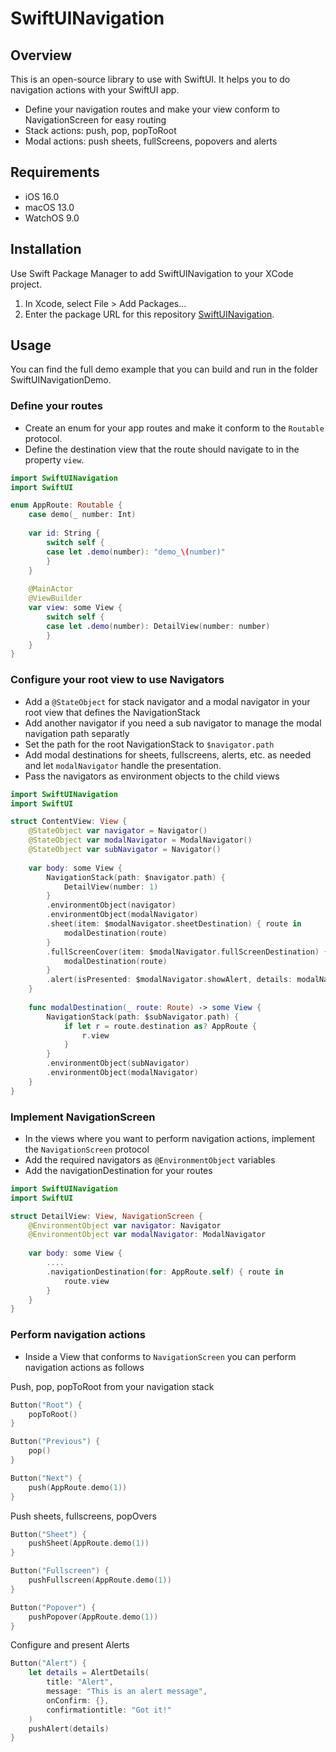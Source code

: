 # SwiftUINavigation

## Overview
This is an open-source library to use with SwiftUI. It helps you to do navigation actions with your SwiftUI app. 

- Define your navigation routes and make your view conform to NavigationScreen for easy routing
- Stack actions: push, pop, popToRoot
- Modal actions: push sheets, fullScreens, popovers and alerts

## Requirements
- iOS 16.0
- macOS 13.0
- WatchOS 9.0

## Installation
Use Swift Package Manager to add SwiftUINavigation to your XCode project.
1. In Xcode, select File > Add Packages...
2. Enter the package URL for this repository [SwiftUINavigation](https://github.com/marco906/SwiftUINavigation).

## Usage
You can find the full demo example that you can build and run in the folder SwiftUINavigationDemo.

### Define your routes
- Create an enum for your app routes and make it conform to the `Routable` protocol.
- Define the destination view that the route should navigate to in the property `view`.

```swift
import SwiftUINavigation
import SwiftUI

enum AppRoute: Routable {
    case demo(_ number: Int)
    
    var id: String {
        switch self {
        case let .demo(number): "demo_\(number)"
        }
    }
    
    @MainActor
    @ViewBuilder
    var view: some View {
        switch self {
        case let .demo(number): DetailView(number: number)
        }
    }
}

```

### Configure your root view to use Navigators
- Add a `@StateObject` for stack navigator and a modal navigator in your root view that defines the NavigationStack
- Add another navigator if you need a sub navigator to manage the modal navigation path separatly
- Set the path for the root NavigationStack to `$navigator.path`
- Add modal destinations for sheets, fullscreens, alerts, etc. as needed and let `modalNavigator` handle the presentation.
- Pass the navigators as environment objects to the child views

```swift
import SwiftUINavigation
import SwiftUI

struct ContentView: View {
    @StateObject var navigator = Navigator()
    @StateObject var modalNavigator = ModalNavigator()
    @StateObject var subNavigator = Navigator()
    
    var body: some View {
        NavigationStack(path: $navigator.path) {
            DetailView(number: 1)
        }
        .environmentObject(navigator)
        .environmentObject(modalNavigator)
        .sheet(item: $modalNavigator.sheetDestination) { route in
            modalDestination(route)
        }
        .fullScreenCover(item: $modalNavigator.fullScreenDestination) { route in
            modalDestination(route)
        }
        .alert(isPresented: $modalNavigator.showAlert, details: modalNavigator.alertDetails)
    }
    
    func modalDestination(_ route: Route) -> some View {
        NavigationStack(path: $subNavigator.path) {
            if let r = route.destination as? AppRoute {
                r.view
            }
        }
        .environmentObject(subNavigator)
        .environmentObject(modalNavigator)
    }
}

```

### Implement NavigationScreen
- In the views where you want to perform navigation actions, implement the `NavigationScreen` protocol
- Add the required navigators as `@EnvironmentObject` variables
- Add the navigationDestination for your routes


```swift
import SwiftUINavigation
import SwiftUI

struct DetailView: View, NavigationScreen {
    @EnvironmentObject var navigator: Navigator
    @EnvironmentObject var modalNavigator: ModalNavigator
    
    var body: some View {
		....
        .navigationDestination(for: AppRoute.self) { route in
            route.view
        }
    }
}

```

### Perform navigation actions
- Inside a View that conforms to `NavigationScreen` you can perform navigation actions as follows

Push, pop, popToRoot from your navigation stack

```swift
Button("Root") {
    popToRoot()
}

Button("Previous") {
    pop()
}

Button("Next") {
    push(AppRoute.demo(1))
}

```

Push sheets, fullscreens, popOvers

```swift
Button("Sheet") {
    pushSheet(AppRoute.demo(1))
}

Button("Fullscreen") {
    pushFullscreen(AppRoute.demo(1))
}

Button("Popover") {
    pushPopover(AppRoute.demo(1))
}

```

Configure and present Alerts

```swift
Button("Alert") {
    let details = AlertDetails(
        title: "Alert",
        message: "This is an alert message",
        onConfirm: {},
        confirmationtitle: "Got it!"
    )
    pushAlert(details)
}

```
